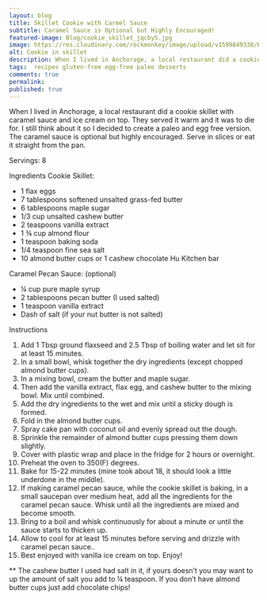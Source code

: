```yaml
---
layout: blog
title: Skillet Cookie with Carmel Sauce
subtitle: Caramel Sauce is Optional but Highly Encouraged!
featured-image: Blog/cookie_skillet_jqcby5.jpg
image: https://res.cloudinary.com/rockmonkey/image/upload/v1599849338/Blog/cookie_skillet_jqcby5.jpg
alt: Cookie in skillet
description: When I lived in Anchorage, a local restaurant did a cookie skillet with caramel sauce and ice cream on top. They served it warm and it was to die for. I still think about it so I decided to create a paleo and egg free version.
tags:  recipes gluten-free egg-free paleo desserts
comments: true
permalink:
published: true
---
```

When I lived in Anchorage, a local restaurant did a cookie skillet with caramel sauce and ice cream on top. They served it warm and it was to die for. I still think about it so I decided to create a paleo and egg free version. The caramel sauce is optional but highly encouraged. Serve in slices or eat it straight from the pan.

Servings: 8

Ingredients
Cookie Skillet:
* 1 flax eggs
* 7 tablespoons softened unsalted grass-fed butter
* 6 tablespoons maple sugar
* 1/3 cup unsalted cashew butter
* 2 teaspoons vanilla extract
* 1 ¾ cup almond flour
* 1 teaspoon baking soda
* 1/4 teaspoon fine sea salt
* 10 almond butter cups or 1 cashew chocolate Hu Kitchen bar

Caramel Pecan Sauce: (optional)
* ¼ cup pure maple syrup
* 2 tablespoons pecan butter (I used salted)
* 1 teaspoon vanilla extract
* Dash of salt (if your nut butter is not salted)

Instructions
1. Add 1 Tbsp ground flaxseed and 2.5 Tbsp of boiling water and let sit for at least 15 minutes.
2. In a small bowl, whisk together the dry ingredients (except chopped almond butter cups).
3. In a mixing bowl, cream the butter and maple sugar.
4. Then add the vanilla extract, flax egg, and cashew butter to the mixing bowl. Mix until combined.
5. Add the dry ingredients to the wet and mix until a sticky dough is formed.
6. Fold in the almond butter cups.
7. Spray cake pan with coconut oil and evenly spread out the dough.
8. Sprinkle the remainder of almond butter cups pressing them down slightly.
9. Cover with plastic wrap and place in the fridge for 2 hours or overnight.
10. Preheat the oven to 350(F) degrees.
11. Bake for 15-22 minutes (mine took about 18, it should look a little underdone in the middle).
12. If making caramel pecan sauce, while the cookie skillet is baking, in a small saucepan over medium heat, add all the ingredients for the caramel pecan sauce. Whisk until all the ingredients are mixed and become smooth.
13. Bring to a boil and whisk continuously for about a minute or until the sauce starts to thicken up.
14. Allow to cool for at least 15 minutes before serving and drizzle with caramel pecan sauce..
15. Best enjoyed with vanilla ice cream on top. Enjoy!

** The cashew butter I used had salt in it, if yours doesn’t you may want to up the amount of salt you add to ¼ teaspoon. If you don’t have almond butter cups just add chocolate chips!
